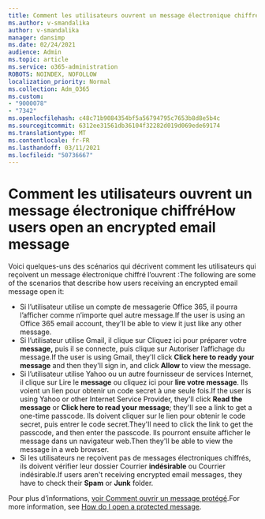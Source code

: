 ```yaml
---
title: Comment les utilisateurs ouvrent un message électronique chiffré
ms.author: v-smandalika
author: v-smandalika
manager: dansimp
ms.date: 02/24/2021
audience: Admin
ms.topic: article
ms.service: o365-administration
ROBOTS: NOINDEX, NOFOLLOW
localization_priority: Normal
ms.collection: Adm_O365
ms.custom:
- "9000078"
- "7342"
ms.openlocfilehash: c48c71b9084354bf5a56794795c7653b8d8e5b4c
ms.sourcegitcommit: 6312ee31561db36104f32282d019d069ede69174
ms.translationtype: MT
ms.contentlocale: fr-FR
ms.lasthandoff: 03/11/2021
ms.locfileid: "50736667"
---
```

# <a name="how-users-open-an-encrypted-email-message"></a><span data-ttu-id="b97b3-102">Comment les utilisateurs ouvrent un message électronique chiffré</span><span class="sxs-lookup"><span data-stu-id="b97b3-102">How users open an encrypted email message</span></span>

<span data-ttu-id="b97b3-103">Voici quelques-uns des scénarios qui décrivent comment les utilisateurs qui reçoivent un message électronique chiffré l’ouvrent :</span><span class="sxs-lookup"><span data-stu-id="b97b3-103">The following are some of the scenarios that describe how users receiving an encrypted email message open it:</span></span>

- <span data-ttu-id="b97b3-104">Si l’utilisateur utilise un compte de messagerie Office 365, il pourra l’afficher comme n’importe quel autre message.</span><span class="sxs-lookup"><span data-stu-id="b97b3-104">If the user is using an Office 365 email account, they'll be able to view it just like any other message.</span></span>
- <span data-ttu-id="b97b3-105">Si l’utilisateur utilise Gmail, il clique sur Cliquez ici pour préparer votre  **message,** puis il se connecte, puis clique sur Autoriser l’affichage du message.</span><span class="sxs-lookup"><span data-stu-id="b97b3-105">If the user is using Gmail, they'll click **Click here to ready your message** and then they'll sign in, and click **Allow** to view the message.</span></span>
- <span data-ttu-id="b97b3-106">Si l’utilisateur utilise Yahoo ou un autre fournisseur de services Internet, il clique sur Lire le **message** ou cliquez ici pour **lire votre message**. Ils voient un lien pour obtenir un code secret à une seule fois.</span><span class="sxs-lookup"><span data-stu-id="b97b3-106">If the user is using Yahoo or other Internet Service Provider, they'll click **Read the message** or **Click here to read your message**; they'll see a link to get a one-time passcode.</span></span> <span data-ttu-id="b97b3-107">Ils doivent cliquer sur le lien pour obtenir le code secret, puis entrer le code secret.</span><span class="sxs-lookup"><span data-stu-id="b97b3-107">They'll need to click the link to get the passcode, and then enter the passcode.</span></span> <span data-ttu-id="b97b3-108">Ils pourront ensuite afficher le message dans un navigateur web.</span><span class="sxs-lookup"><span data-stu-id="b97b3-108">Then they'll be able to view the message in a web browser.</span></span>
- <span data-ttu-id="b97b3-109">Si les utilisateurs ne reçoivent pas de messages  électroniques chiffrés, ils doivent vérifier leur dossier Courrier **indésirable** ou Courrier indésirable.</span><span class="sxs-lookup"><span data-stu-id="b97b3-109">If users aren't receiving encrypted email messages, they have to check their **Spam** or **Junk** folder.</span></span>

<span data-ttu-id="b97b3-110">Pour plus d’informations, [voir Comment ouvrir un message protégé](https://support.microsoft.com/topic/how-do-i-open-a-protected-message-1157a286-8ecc-4b1e-ac43-2a608fbf3098).</span><span class="sxs-lookup"><span data-stu-id="b97b3-110">For more information, see [How do I open a protected message](https://support.microsoft.com/topic/how-do-i-open-a-protected-message-1157a286-8ecc-4b1e-ac43-2a608fbf3098).</span></span>
